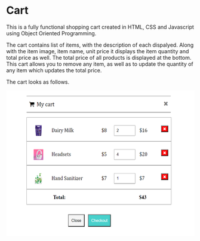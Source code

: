 # Cart
This is a fully functional shopping cart created in HTML, CSS and Javascript using Object Oriented Programming. 

The cart contains list of items, with the description of each dispalyed. Along with the item image, item name, unit price it displays the item quantity and total price as well.
The total price of all products is displayed at the bottom. This cart allows you to remove any item, as well as to update the quantity of any item which updates the total price.

The cart looks as follows.

<img src="img.png" width="580" height="390" />
